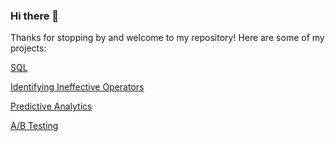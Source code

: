 ### Hi there 👋

<!--
**margarita-solov/margarita-solov** is a ✨ _special_ ✨ repository because its `README.md` (this file) appears on your GitHub profile.

--->
Thanks for stopping by and welcome to my repository! Here are some of my projects:

[SQL](https://nbviewer.jupyter.org/github/margarita-solov/projects/blob/main/SQL.ipynb)

[Identifying Ineffective Operators](https://nbviewer.jupyter.org/github/margarita-solov/telecom/blob/main/Ineffective%20operators%20ranking.ipynb)

[Predictive Analytics](https://nbviewer.jupyter.org/github/margarita-solov/predictive_analytics_/blob/main/Predictive_Analytics_Project.ipynb)

[A/B Testing](https://nbviewer.jupyter.org/github/margarita-solov/ab_testing/blob/main/A_B%20testing__.ipynb)
